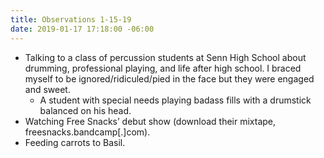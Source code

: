 ```yaml
---
title: Observations 1-15-19
date: 2019-01-17 17:18:00 -06:00
---
```


- Talking to a class of percussion students at Senn High School about drumming, professional playing, and life after high school. I braced myself to be ignored/ridiculed/pied in the face but they were engaged and sweet.
	- A student with special needs playing badass fills with a drumstick balanced on his head.
- Watching Free Snacks’ debut show (download their mixtape, freesnacks.bandcamp[.]com).
- Feeding carrots to Basil.
